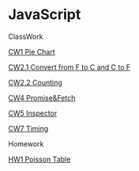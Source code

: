 # JavaScript
ClassWork

[CW1 Pie Chart](https://elanurguduk.github.io/JavaScript/Pie%20Chart.html)

[CW2.1 Convert from F to C and C to F](https://elanurguduk.github.io/JavaScript/ConvertFrom.html)

[CW2.2 Counting](https://elanurguduk.github.io/JavaScript/Counting.html)

[CW4 Promise&Fetch](https://elanurguduk.github.io/JavaScript/CW4.html)

[CW5 Inspector](https://elanurguduk.github.io/JavaScript/EloquentJS.html)

[CW7 Timing](https://elanurguduk.github.io/JavaScript/CW7/Timing.html)

Homework

[HW1 Poisson Table](https://elanurguduk.github.io/JavaScript/PoissonTable.html)


